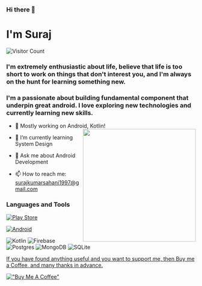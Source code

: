 ### Hi there 👋
# I'm Suraj 

![Visitor Count](https://profile-counter.glitch.me/{surajsahani}/count.svg)


<!--
**surajsahani/surajsahani** is a ✨ _special_ ✨ repository because its `README.md` (this file) appears on your GitHub profile.

Here are some ideas to get you started:
-->
### I'm extremely enthusiastic about life, believe that life is too short to work on things that don't interest you, and I'm always on the hunt for learning something new.
### I'm a passionate about building fundamental component that underpin great android. I love exploring new technologies and currently learning new skills.
- 🔭 Mostly working on Android, Kotlin!<a href="https://surajsahani.github.io/"><img align="right" width="300" height="300" src="https://user-images.githubusercontent.com/22853459/127254605-cb1020a4-f55a-4c9f-9d40-05be7c9d8e23.gif"></a>
- 🌱 I’m currently learning System Design 



- 💬 Ask me about Android Development <div align="center">
- 📫 How to reach me: surajkumarsahani1997@gmail.com 


### Languages and Tools
<p align="left">
<a href="https://play.google.com/store/apps/dev?id=8460495759436830961">
<img alt="Play Store" src="https://img.shields.io/badge/Google_Play-414141?style=for-the-badge&logo=google-play&logoColor=white"/> 
</a>  
  
 <a href="https://developers.google.com/profile/u/110228110931615430421"><img alt="Android" src="https://img.shields.io/badge/Android-3DDC84?style=for-the-badge&logo=android&logoColor=white" />
  </a>  
  
  <img alt="Kotlin" src="https://img.shields.io/badge/kotlin-%230095D5.svg?style=for-the-badge&logo=kotlin&logoColor=white"/>  
  <img alt="Firebase" src="https://img.shields.io/badge/firebase-%23039BE5.svg?style=for-the-badge&logo=firebase"/> 
  <img alt="Postgres" src ="https://img.shields.io/badge/postgres-%23316192.svg?style=for-the-badge&logo=postgresql&logoColor=white"/>  
  <img alt="MongoDB" src ="https://img.shields.io/badge/MongoDB-%234ea94b.svg?style=for-the-badge&logo=mongodb&logoColor=white"/> 	
  <img alt="SQLite" src ="https://img.shields.io/badge/sqlite-%2307405e.svg?style=for-the-badge&logo=sqlite&logoColor=white"/> 
  <a href="https://play.google.com/store/apps/dev?id=8460495759436830961">

  If you have found anything useful and you want to support me, then Buy me a Coffee, and many thanks in advance.

  [!["Buy Me A Coffee"](https://www.buymeacoffee.com/assets/img/custom_images/orange_img.png)](https://www.buymeacoffee.com/surajsahani)


